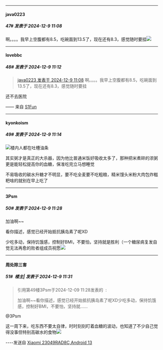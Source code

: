 ﻿
*****

####  java0223  
##### 47#       发表于 2024-12-9 11:08

啊。。。。我早上空腹都有8.5，吃碗面到13.5了，现在还有8.3，感觉随时要挂<img src="https://static.saraba1st.com/image/smiley/face2017/004.gif" referrerpolicy="no-referrer">


*****

####  lovebbc  
##### 48#       发表于 2024-12-9 11:12

<blockquote><a href="httphttps://bbs.saraba1st.com/2b/forum.php?mod=redirect&amp;goto=findpost&amp;pid=66879045&amp;ptid=2209212" target="_blank">java0223 发表于 2024-12-9 11:08</a>
啊。。。。我早上空腹都有8.5，吃碗面到13.5了，现在还有8.3，感觉随时要挂</blockquote>
还不去医院

—— 来自 [S1Fun](https://s1fun.koalcat.com)

*****

####  kyonkoism  
##### 49#       发表于 2024-12-9 11:14

<img src="https://static.saraba1st.com/image/smiley/face2017/067.png" referrerpolicy="no-referrer">楼内人都在吐槽油条

其实粥才是真正的大杀器，因为他比普通米饭好吸收太多了，那种把米煮碎的浓粥更是能轻松提高你的血糖，保准吃完立马想睡觉

不易吸收的碳水升糖才不明显，要不吃全麦要不吃粗粮，精米馒头米粉大肉包炸糍粑啥的就别在早上吃了


*****

####  3Psm  
##### 50#       发表于 2024-12-9 11:28

加油啊~~

看你描述，感觉已经开始抵抗胰岛素了呢XD

少吃多动，保持饥饿感，控制好BMI，不要怕，坚持就是胜利（一个糖尿病复发自觉无法再愈的败者组成员祝愿<img src="https://static.saraba1st.com/image/smiley/face2017/119.png" referrerpolicy="no-referrer">

*****

####  周处除三害  
##### 51#         楼主| 发表于 2024-12-9 11:31

<blockquote>引用第49楼3Psm于2024-12-09 11:28发表的  :

加油啊~~看你描述，感觉已经开始抵抗胰岛素了呢XD少吃多动，保持饥饿感，控制好BMI，不要怕，坚持就......</blockquote>
@3Psm

这一周下来，吃东西不要太自律，时时刻刻盯着血糖的波动，也知道了不少自己觉得没事但特别高碳水的食物<img src="https://static.saraba1st.com/image/smiley/face2017/001.png" referrerpolicy="no-referrer">

----发送自 [Xiaomi 23049RAD8C,Android 13](http://stage1.5j4m.com/?1.37)


